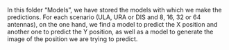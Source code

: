 In this folder “Models”, we have stored the models with which we make the predictions. For each scenario (ULA, URA or DIS and 8, 16, 32 or 64 antennas), on the one hand, we find a model to predict the X position and another one to predict the Y position, as well as a model to generate the image of the position we are trying to predict.